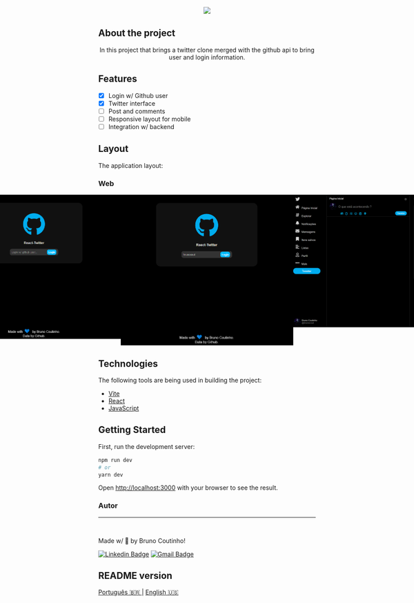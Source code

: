<p align="center">
  <img src="https://img.shields.io/static/v1?label=React-Twitter&message=In%20progress&color=informational&style=for-the-badge&logo=ghost"/>
</p>

## About the project

<p align="center">In this project that brings a twitter clone merged with the github api to bring user and login information.</p>

## Features

- [x] Login w/ Github user
- [x] Twitter interface
- [ ] Post and comments
- [ ] Responsive layout for mobile
- [ ] Integration w/ backend

## Layout

The application layout:

 ### Web

<p align="center" style="display: flex; align-items: flex-start; justify-content: center;">
  <img alt="Login" title="#Login" src="./assets/toreadme/screen1.png" width="400px">
  <img alt="Login" title="#Login" src="./assets/toreadme/screen2.png" width="400px">
  <img alt="TwitterInterface" title="#TwitterInterface" src="./assets/toreadme/screen3.png" width="400px">
</p>


## Technologies

The following tools are being used in building the project:

- [Vite](https://vitejs.dev/)
- [React](https://pt-br.reactjs.org/)
- [JavaScript](https://developer.mozilla.org/pt-BR/docs/Learn/Getting_started_with_the_web/JavaScript_basics)

## Getting Started

First, run the development server:

```bash
npm run dev
# or
yarn dev
```

Open [http://localhost:3000](http://localhost:3000) with your browser to see the result.

### Autor
---

<a href="https://github.com/brunocout">
 <img style="border-radius: 50%;" src="https://avatars.githubusercontent.com/u/64153944?s=400&u=097e306bac1827a4a75841f10059ea87402bd83b&v=4" width="100px;" alt=""/>
 <br />
</a>

Made w/ 💙 by Bruno Coutinho!

[![Linkedin Badge](https://img.shields.io/badge/-brunocout-blue?style=flat-square&logo=Linkedin&logoColor=white&link=https://www.linkedin.com/in/brunocout/)](https://www.linkedin.com/in/brunocout/) 
[![Gmail Badge](https://img.shields.io/badge/-iambrunocout@gmail.com-c14438?style=flat-square&logo=Gmail&logoColor=white&link=mailto:iambrunocout@gmail.com)](mailto:iambrunocout@gmail.com)

##  README version

[ Português 🇧🇷 ](./README.md)  |  [ English 🇺🇸 ](./README-br.md)